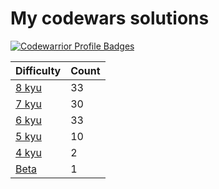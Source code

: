 # My codewars solutions

[![Codewarrior Profile Badges](https://www.codewars.com/users/Unvares/badges/large)](https://www.codewars.com/users/Unvares)

| Difficulty                                                     | Count  |
| -------------------------------------------------------------- | ------ |
| [8 kyu](https://github.com/Unvares/codewars/tree/master/8-kyu) |   33   |
| [7 kyu](https://github.com/Unvares/codewars/tree/master/7-kyu) |   30   |
| [6 kyu](https://github.com/Unvares/codewars/tree/master/6-kyu) |   33   |
| [5 kyu](https://github.com/Unvares/codewars/tree/master/5-kyu) |   10   |
| [4 kyu](https://github.com/Unvares/codewars/tree/master/4-kyu) |    2   |
| [Beta](https://github.com/Unvares/codewars/tree/master/Beta)   |    1   |

